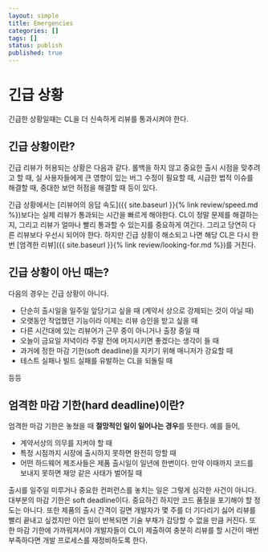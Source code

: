 ```yaml
---
layout: simple
title: Emergencies
categories: []
tags: []
status: publish
published: true
---
```


# 긴급 상황

긴급한 상황일때는 CL을 더 신속하게 리뷰를 통과시켜야 한다.

## 긴급 상황이란?
긴급 리뷰가 허용되는 상황은 다음과 같다. 롤백을 하지 않고 중요한 출시 시점을 맞추려고 할 때, 실 사용자들에게 큰 영향이 있는 버그 수정이 필요할 때, 시급한 법적 이슈를 해결할 때, 중대한 보안 허점을 해결할 때 등이 있다.

긴급 상황에서는 [리뷰어의 응답 속도]({{ site.baseurl }}{% link review/speed.md %})보다는 실제 리뷰가 통과되는 시간을 빠르게 해야한다. CL이 정말 문제를 해결하는지, 그리고 리뷰가 얼마나 빨리 통과할 수 있는지를 중요하게 여긴다. 그리고 당연히 다른 리뷰보다 우선시 되어야 한다. 하지만 긴급 상황이 해소되고 나면 해당 CL은 다시 한번 [엄격한 리뷰]({{ site.baseurl }}{% link review/looking-for.md %})를 거친다.

## 긴급 상황이 아닌 때는?
다음의 경우는 긴급 상황이 아니다.
- 단순히 출시일을 일주일 앞당기고 싶을 때 (계약서 상으로 강제되는 것이 아닐 때)
- 오랫동안 작업했던 기능이라 이제는 리뷰 승인을 받고 싶을 때
- 다른 시간대에 있는 리뷰어가 근무 중이 아니거나 출장 중일 때
- 오늘이 금요일 저녁이라 주말 전에 머지시키면 좋겠다는 생각이 들 때
- 과거에 정한 마감 기한(soft deadline)을 지키기 위해 매니저가 강요할 때
- 테스트 실패나 빌드 실패를 유발하는 CL을 되돌릴 때

등등

## 엄격한 마감 기한(hard deadline)이란?
엄격한 마감 기한은 놓쳤을 때 **절망적인 일이 일어나는 경우**를 뜻한다. 예를 들어,
- 계약서상의 의무를 지켜야 할 때
- 특정 시점까지 시장에 출시하지 못하면 완전히 망할 때
- 어떤 하드웨어 제조사들은 제품 출시일이 일년에 한번이다. 만약 이때까지 코드를 보내지 못하면 재앙 같은 사태가 벌어질 때

출시를 일주일 미루거나 중요한 컨퍼런스를 놓치는 일은 그렇게 심각한 사건이 아니다. 대부분의 마감 기한은 soft deadline이다. 중요하긴 하지만 코드 품질을 포기해야 할 정도는 아니다. 또한 제품의 출시 간격이 길면 개발자가 몇 주를 더 기다리기 싫어 리뷰를 빨리 끝내고 싶겠지만 이런 일이 반복되면 기술 부채가 감당할 수 없을 만큼 커진다. 또한 마감 기한에 가까워져서야 개발자들이 CL이 제출하여 충분히 리뷰를 할 시간이 매번 부족하다면 개발 프로세스를 재정비하도록 한다.